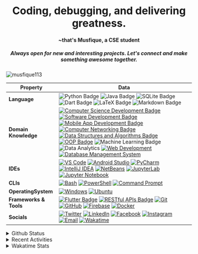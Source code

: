 <h1 align="center">Coding, debugging, and delivering greatness.</h1> 
<h4 align="center">~that's Musfique, a CSE student</h4>
<h5 align="center">Always open for new and interesting projects. Let's connect and make something awesome together.</h5>

<p align="left"> <img src="https://komarev.com/ghpvc/?username=musfique113&label=Profile%20views&color=0e75b6&style=flat" alt="musfique113" /> </p>


<!--<h3 align="left">Connect with me:</h3>
<p align="left">
<a href="https://twitter.com/hellomusfique" target="blank"><img align="center" src="https://raw.githubusercontent.com/rahuldkjain/github-profile-readme-generator/master/src/images/icons/Social/twitter.svg" alt="hellomusfique" height="30" width="40" /></a>
<a href="https://linkedin.com/in/musfique113" target="blank"><img align="center" src="https://raw.githubusercontent.com/rahuldkjain/github-profile-readme-generator/master/src/images/icons/Social/linked-in-alt.svg" alt="musfique113" height="30" width="40" /></a>
<a href="https://fb.com/verygoodmusfique" target="blank"><img align="center" src="https://raw.githubusercontent.com/rahuldkjain/github-profile-readme-generator/master/src/images/icons/Social/facebook.svg" alt="verygoodmusfique" height="30" width="40" /></a>
<a href="https://instagram.com/verygoodmusfique" target="blank"><img align="center" src="https://raw.githubusercontent.com/rahuldkjain/github-profile-readme-generator/master/src/images/icons/Social/instagram.svg" alt="verygoodmusfique" height="30" width="40" /></a>
</p>
-->
 <!--[![wakatime](https://wakatime.com/badge/user/18368562-fe00-4dd1-a78f-9403210fea47.svg)](https://wakatime.com/@18368562-fe00-4dd1-a78f-9403210fea47) -->

<!-- <details>	
<summary>Languages and Tools:</summary>
<p align="left"> <a href="https://www.gnu.org/software/bash/" target="_blank" rel="noreferrer"> <img src="https://www.vectorlogo.zone/logos/gnu_bash/gnu_bash-icon.svg" alt="bash" width="30" height="30"/> </a> <a href="https://getbootstrap.com" target="_blank" rel="noreferrer"> <img src="https://raw.githubusercontent.com/devicons/devicon/master/icons/bootstrap/bootstrap-plain-wordmark.svg" alt="bootstrap" width="30" height="30"/> </a> <a href="https://www.w3schools.com/cpp/" target="_blank" rel="noreferrer"> <img src="https://raw.githubusercontent.com/devicons/devicon/master/icons/cplusplus/cplusplus-original.svg" alt="cplusplus" width="30" height="30"/> </a> <a href="https://www.w3schools.com/css/" target="_blank" rel="noreferrer"> <img src="https://raw.githubusercontent.com/devicons/devicon/master/icons/css3/css3-original-wordmark.svg" alt="css3" width="30" height="30"/> </a> <a href="https://www.docker.com/" target="_blank" rel="noreferrer"> <img src="https://raw.githubusercontent.com/devicons/devicon/master/icons/docker/docker-original-wordmark.svg" alt="docker" width="30" height="30"/> </a> <a href="https://git-scm.com/" target="_blank" rel="noreferrer"> <img src="https://www.vectorlogo.zone/logos/git-scm/git-scm-icon.svg" alt="git" width="30" height="30"/> </a> <a href="https://www.w3.org/html/" target="_blank" rel="noreferrer"> <img src="https://raw.githubusercontent.com/devicons/devicon/master/icons/html5/html5-original-wordmark.svg" alt="html5" width="30" height="30"/> </a> <a href="https://developer.mozilla.org/en-US/docs/Web/JavaScript" target="_blank" rel="noreferrer"> <img src="https://raw.githubusercontent.com/devicons/devicon/master/icons/javascript/javascript-original.svg" alt="javascript" width="30" height="30"/> </a> <a href="https://www.linux.org/" target="_blank" rel="noreferrer"> <img src="https://raw.githubusercontent.com/devicons/devicon/master/icons/linux/linux-original.svg" alt="linux" width="30" height="30"/> </a> <a href="https://www.mysql.com/" target="_blank" rel="noreferrer"> <img src="https://raw.githubusercontent.com/devicons/devicon/master/icons/mysql/mysql-original-wordmark.svg" alt="mysql" width="30" height="30"/> </a> <a href="https://nodejs.org" target="_blank" rel="noreferrer"> <img src="https://raw.githubusercontent.com/devicons/devicon/master/icons/nodejs/nodejs-original-wordmark.svg" alt="nodejs" width="30" height="30"/> </a> <a href="https://www.oracle.com/" target="_blank" rel="noreferrer"> <img src="https://raw.githubusercontent.com/devicons/devicon/master/icons/oracle/oracle-original.svg" alt="oracle" width="30" height="30"/> </a> <a href="https://www.python.org" target="_blank" rel="noreferrer"> <img src="https://raw.githubusercontent.com/devicons/devicon/master/icons/python/python-original.svg" alt="python" width="30" height="30"/> </a> <a href="https://reactjs.org/" target="_blank" rel="noreferrer"> <img src="https://raw.githubusercontent.com/devicons/devicon/master/icons/react/react-original-wordmark.svg" alt="react" width="30" height="30"/> </a> </p>
</details>  -->

<!-- <details>
    <summary>Programming Languages and Tools</summary>
    <a href="https://github.com/search?q=user%3Amusfique113+language%3Ac"><img alt="C" src="https://custom-icon-badges.demolab.com/badge/C-03599C.svg?logo=c-in-hexagon&logoColor=white"></a>
    <a href="https://github.com/search?q=user%3Amusfique113+language%3Acpp"><img alt="C++" src="https://custom-icon-badges.demolab.com/badge/dart.svg?logo=cpp2&logoColor=white"></a>
    <a href="https://github.com/search?q=user%3Amusfique113+language%3Ajava"><img alt="Java" src="https://custom-icon-badges.demolab.com/badge/Java-007396.svg?logo=java&logoColor=white"></a>
    <a href="https://github.com/search?q=user%3Amusfique113+language%3Aassembly"><img alt="8086 Assembly" src="https://custom-icon-badges.demolab.com/badge/Assembly-525252.svg?logo=asm-hex&logoColor=white"></a>
    <a href="https://github.com/search?q=user%3Amusfique113+language%3Abash"><img alt="Bash" src="https://img.shields.io/badge/Bash-121011.svg?logo=gnu-bash&logoColor=white"></a>
    <a href="https://github.com/search?q=user%3Amusfique113+language%3Apython"><img alt="Python" src="https://img.shields.io/badge/Python-14354C.svg?logo=python&logoColor=white"></a>
    <a href="https://github.com/search?q=user%3Amusfique113+language%3Asql"><img alt="SQL" src="https://custom-icon-badges.demolab.com/badge/SQL-025E8C.svg?logo=database&logoColor=white"></a>
    <a href="https://github.com/search?q=user%3Amusfique113+language%3Ajavascript"><img alt="JavaScript" src="https://img.shields.io/badge/JavaScript-F7DF1E.svg?logo=javascript&logoColor=black"></a>
    <a href="https://github.com/search?q=user%3Amusfique113+language%3Ahtml"><img alt="HTML" src="https://img.shields.io/badge/HTML-E34F26.svg?logo=html5&logoColor=white"></a>
    <a href="https://github.com/search?q=user%3Amusfique113+language%3Amarkdown"><img alt="Markdown" src="https://img.shields.io/badge/Markdown-000000.svg?logo=markdown&logoColor=white"></a>
    <a href="https://github.com/search?q=user%3Amusfique113+language%3Atex"><img alt="LaTeX" src="https://img.shields.io/badge/LaTeX-008080.svg?logo=LaTeX&logoColor=white"></a>
  </details> -->

<!--
<details>	
<summary>Programming Languages and Tools</summary> 
<a href="" target="blank"><img align="center" src="https://skillicons.dev/icons?i=vscode,html,c,java,mysql,sqlite,linux,bash,python,dart,flutter,androidstudio,firebase,git,github,figma,latex,md,&theme=light&perline=9" height="100" width="" /></a>
</details>
-->
| Property             | Data                                                                                                                                                                                                                                                                                                                                                                                                                                                                                                                                                                                                                                                                                                                                                                                                                                                                                                                                                                                                                                                                                                                                                                                                                                                                                                                                                                                                                                                                                                                                                                                                                                                                                                                                                                                   |
|----------------------|------------------------------------------------------------------------------------------------------------------------------------------------------------------------------------------------------------------------------------------------------------------------------------------------------------------------------------------------------------------------------------------------------------------------------------------------------------------------------------------------------------------------------------------------------------------------------------------------------------------------------------------------------------------------------------------------------------------------------------------------------------------------------------------------------------------------------------------------------------------------------------------------------------------------------------------------------------------------------------------------------------------------------------------------------------------------------------------------------------------------------------------------------------------------------------------------------------------------------------------------------------------------------------------------------------------------------------------------------------------------------------------------------------------------------------------------------------------------------------------------------------------------------------------------------------------------------------------------------------------------------------------------------------------------------------------------------------------------------------------------------------------------------------------------------------------------------------------------|
| **Language**       | ![Python Badge](https://img.shields.io/badge/-Python-3776AB?style=flat&logo=Python&logoColor=white) ![Java Badge](https://img.shields.io/badge/-Java-007396?style=flat&logo=java&logoColor=white) ![SQLite Badge](https://img.shields.io/badge/-SQL-003B57?style=flat&logo=sqlite&logoColor=white) ![Dart Badge](https://img.shields.io/badge/-Dart-0175C2?style=flat&logo=dart&logoColor=white)  ![LaTeX Badge](https://img.shields.io/badge/-LaTeX-008080?style=flat&logo=latex&logoColor=white) ![Markdown Badge](https://img.shields.io/badge/-Markdown-000000?style=flat&logo=markdown&logoColor=white) |
|**Domain Knowledge**      | [![Computer Science Development Badge](https://img.shields.io/badge/-Computer%20Science%20&%20Engineering-FF6600?style=flat&logoColor=white)](https://github.com/search?q=user%3ABEPb&type=Repositories) [![Software Development Badge](https://img.shields.io/badge/-Software%20Development-FF6600?style=flat&logoColor=white)](https://github.com/search?q=user%3ABEPb&type=Repositories) [![Mobile App Development Badge](https://img.shields.io/badge/-Mobile%20App%20Development-blue?style=flat&logoColor=white&logo=swift)](#) [![Computer Networking Badge](https://img.shields.io/badge/-Computer%20Networking-0066CC?style=flat&logoColor=white&logo=cisco)](#) [![Data Structures and Algorithms Badge](https://img.shields.io/badge/-Data%20Structures%20and%20Algorithms-424242?style=flat&logoColor=white)](#) [![OOP Badge](https://img.shields.io/badge/-OOP-DC143C?style=flat&logoColor=white)](#) ![Machine Learning Badge](https://img.shields.io/badge/-Machine%20Learning-01D277?style=flat&logoColor=white) ![Data Analytics](https://img.shields.io/badge/-Data%20Analytics-2E9AFE?style=flat&logoColor=white) [![Web Development](https://img.shields.io/badge/-Web%20Development-blueviolet?style=flat&logo=html5&logoColor=white)](https://en.wikipedia.org/wiki/Web_development) [![Database Management System](https://img.shields.io/badge/-Database%20Management%20System-blue?style=flat&logo=mysql&logoColor=white)](https://en.wikipedia.org/wiki/Database_management_system) |
| **IDEs**      | [![VS Code](https://img.shields.io/badge/-VS%20Code-007ACC?logo=visual-studio-code&logoColor=white)](https://code.visualstudio.com/) [![Android Studio](https://img.shields.io/badge/-Android%20Studio-3DDC84?logo=android-studio&logoColor=white)](https://developer.android.com/studio) [![PyCharm](https://img.shields.io/badge/-PyCharm-000000?logo=pycharm&logoColor=white)](https://www.jetbrains.com/pycharm/) [![IntelliJ IDEA](https://img.shields.io/badge/-IntelliJ%20IDEA-000000?logo=intellij-idea&logoColor=white)](https://www.jetbrains.com/idea/) [![NetBeans](https://img.shields.io/badge/-NetBeans-1B6AC6?logo=apache-netbeans-ide&logoColor=white)](https://netbeans.apache.org/) [![JupyterLab](https://img.shields.io/badge/-JupyterLab-gray?logo=jupyter)](https://jupyterlab.readthedocs.io/en/stable/) [![Jupyter Notebook](https://img.shields.io/badge/-Jupyter%20Notebook-gray?logo=jupyter)](https://jupyter.org/) |
| **CLIs**      | [![Bash](https://img.shields.io/badge/-Bash-black?logo=gnu-bash)](https://www.gnu.org/software/bash/) [![PowerShell](https://img.shields.io/badge/-PowerShell-blue?logo=powershell)](https://docs.microsoft.com/en-us/powershell/) [![Command Prompt](https://img.shields.io/badge/-Command%20Prompt-blue?logo=windows)](https://en.wikipedia.org/wiki/Cmd.exe)|
|**OperatingSystem**      | [![Windows](https://img.shields.io/badge/-Windows-0078D6?logo=windows&logoColor=white)](https://www.microsoft.com/en-us/windows) [![Ubuntu](https://img.shields.io/badge/-Ubuntu-E95420?logo=ubuntu&logoColor=white)](https://ubuntu.com/) |
| **Frameworks & Tools**      | [![Flutter Badge](https://img.shields.io/badge/-Flutter-blue?style=flat&logo=flutter)](https://flutter.dev/) [![RESTful APIs Badge](https://img.shields.io/badge/-RESTful%20APIs-green?style=flat&logo=rest)](https://restfulapi.net/) [![Git](https://img.shields.io/badge/-Git-orange?logo=git)](https://git-scm.com/) [![GitHub](https://img.shields.io/badge/-GitHub-black?logo=github)](https://github.com/) [![Firebase](https://img.shields.io/badge/-Firebase-yellow?logo=firebase)](https://firebase.google.com/) [![Docker](https://img.shields.io/badge/-Docker-blue?logo=docker)](https://www.docker.com/)|
| **Socials**      | [![Twitter](https://img.shields.io/badge/-hellomusfique-1DA1F2?style=flat&logo=Twitter&logoColor=white)](https://twitter.com/hellomusfique) [![LinkedIn](https://img.shields.io/badge/-musfique113-0077B5?style=flat&logo=LinkedIn&logoColor=white)](https://linkedin.com/in/musfique113) [![Facebook](https://img.shields.io/badge/-verygoodmusfique-1877F2?style=flat&logo=Facebook&logoColor=white)](https://fb.com/verygoodmusfique) [![Instagram](https://img.shields.io/badge/-verygoodmusfique-E4405F?style=flat&logo=Instagram&logoColor=white)](https://instagram.com/verygoodmusfique) [![Email](https://img.shields.io/badge/Email-musfique113%40gmail.com-red?style=flat&logo=gmail&logoColor=white)](mailto:musfique113@gmail.com) [![Wakatime](https://img.shields.io/badge/-Wakatime-000000?logo=Wakatime&logoColor=#8c6dd7&style=flat)](https://wakatime.com/@musfique113) |

<details>	
<summary>Github Status</summary>  
<!-- <p><img align="center" src="https://github-readme-stats.vercel.app/api/top-langs?username=musfique113&show_icons=true&locale=en&layout=compact" alt="musfique113" /></p> -->
  
![GitHub stats](https://github-readme-stats.vercel.app/api?username=musfique113&show_icons=true&count_private=true)  
  
<!-- ![GitHub Activity Graph](https://activity-graph.herokuapp.com/graph?username=musfique113) -->
  
![GitHub streak stats](https://github-readme-streak-stats.herokuapp.com/?user=musfique113)

![](./profile-3d-contrib/profile-night-rainbow.svg)
</details>		








<details>
<summary> Recent Activities</summary>
 
<!--START_SECTION:activity-->
1. 💪 Opened PR [#1](https://github.com/RafatMeraz/ostad-practice-projects/pull/1) in [RafatMeraz/ostad-practice-projects](https://github.com/RafatMeraz/ostad-practice-projects)
2. ❌ Closed PR [#1](https://github.com/shmVirus/MyFeed/pull/1) in [shmVirus/MyFeed](https://github.com/shmVirus/MyFeed)
3. 🗣 Commented on [#90](https://github.com/jamesgeorge007/github-activity-readme/issues/90) in [jamesgeorge007/github-activity-readme](https://github.com/jamesgeorge007/github-activity-readme)
4. 🗣 Commented on [#207](https://github.com/jonataslaw/VideoCompress/issues/207) in [jonataslaw/VideoCompress](https://github.com/jonataslaw/VideoCompress)
5. 🎉 Merged PR [#1](https://github.com/musfique113/Chat_Application/pull/1) in [musfique113/Chat_Application](https://github.com/musfique113/Chat_Application)
6. 🎉 Merged PR [#1](https://github.com/musfique113/Calculator_AndroidStudio/pull/1) in [musfique113/Calculator_AndroidStudio](https://github.com/musfique113/Calculator_AndroidStudio)
7. 💪 Opened PR [#1](https://github.com/shmVirus/MyFeed/pull/1) in [shmVirus/MyFeed](https://github.com/shmVirus/MyFeed)
<!--END_SECTION:activity-->
</details> 




<details>	
<summary>Wakatime Stats</summary>  

<!--START_SECTION:waka-->
![Code Time](http://img.shields.io/badge/Code%20Time-116%20hrs%2053%20mins-blue)

**I'm a Night 🦉** 

```text
🌞 Morning                44 commits          ██░░░░░░░░░░░░░░░░░░░░░░░   07.13 % 
🌆 Daytime                110 commits         ████░░░░░░░░░░░░░░░░░░░░░   17.83 % 
🌃 Evening                225 commits         █████████░░░░░░░░░░░░░░░░   36.47 % 
🌙 Night                  238 commits         ██████████░░░░░░░░░░░░░░░   38.57 % 
```
📅 **I'm Most Productive on Friday** 

```text
Monday                   87 commits          ████░░░░░░░░░░░░░░░░░░░░░   14.10 % 
Tuesday                  54 commits          ██░░░░░░░░░░░░░░░░░░░░░░░   08.75 % 
Wednesday                57 commits          ██░░░░░░░░░░░░░░░░░░░░░░░   09.24 % 
Thursday                 91 commits          ████░░░░░░░░░░░░░░░░░░░░░   14.75 % 
Friday                   119 commits         █████░░░░░░░░░░░░░░░░░░░░   19.29 % 
Saturday                 102 commits         ████░░░░░░░░░░░░░░░░░░░░░   16.53 % 
Sunday                   107 commits         ████░░░░░░░░░░░░░░░░░░░░░   17.34 % 
```


📊 **This Week I Spent My Time On** 

```text
🕑︎ Time Zone: Asia/Dhaka

💬 Programming Languages: 
Dart                     6 hrs 26 mins       ███████████████████░░░░░░   75.09 % 
Python                   38 mins             ██░░░░░░░░░░░░░░░░░░░░░░░   07.58 % 
YAML                     23 mins             █░░░░░░░░░░░░░░░░░░░░░░░░   04.48 % 
Markdown                 22 mins             █░░░░░░░░░░░░░░░░░░░░░░░░   04.32 % 
HTML                     19 mins             █░░░░░░░░░░░░░░░░░░░░░░░░   03.80 % 

🔥 Editors: 
Android Studio           6 hrs 4 mins        ██████████████████░░░░░░░   70.85 % 
VS Code                  2 hrs 29 mins       ███████░░░░░░░░░░░░░░░░░░   29.15 % 

🐱‍💻 Projects: 
fluttertok               5 hrs 14 mins       ███████████████░░░░░░░░░░   61.09 % 
dartPractice             1 hr 4 mins         ███░░░░░░░░░░░░░░░░░░░░░░   12.61 % 
BlackHole                59 mins             ███░░░░░░░░░░░░░░░░░░░░░░   11.51 % 
PythonicPlayground       39 mins             ██░░░░░░░░░░░░░░░░░░░░░░░   07.59 % 
Mahmud0808.github.io     20 mins             █░░░░░░░░░░░░░░░░░░░░░░░░   04.01 % 

💻 Operating System: 
Windows                  5 hrs 27 mins       ████████████████░░░░░░░░░   63.67 % 
Linux                    3 hrs 6 mins        █████████░░░░░░░░░░░░░░░░   36.33 % 
```

**I Mostly Code in Dart** 

```text
Dart                     12 repos            █████████░░░░░░░░░░░░░░░░   36.36 % 
Java                     10 repos            ████████░░░░░░░░░░░░░░░░░   30.30 % 
Jupyter Notebook         2 repos             ██░░░░░░░░░░░░░░░░░░░░░░░   06.06 % 
Python                   2 repos             ██░░░░░░░░░░░░░░░░░░░░░░░   06.06 % 
CSS                      2 repos             ██░░░░░░░░░░░░░░░░░░░░░░░   06.06 % 
```




 Last Updated on 29/05/2023 @18:10:02 UTC
<!--END_SECTION:waka-->
</details>	
